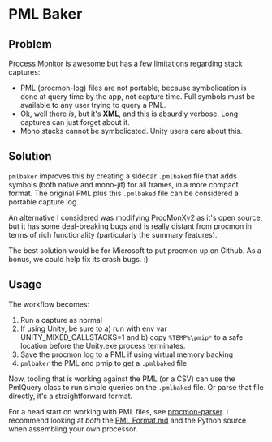 # PML Baker

## Problem

[Process Monitor](https://docs.microsoft.com/en-us/sysinternals/downloads/procmon) is awesome but has a few limitations regarding stack captures:

* PML (procmon-log) files are not portable, because symbolication is done at query time by the app, not capture time. Full symbols must be available to any user trying to query a PML.
* Ok, well there _is_, but it's **XML**, and this is absurdly verbose. Long captures can just forget about it.
* Mono stacks cannot be symbolicated. Unity users care about this.

## Solution

`pmlbaker` improves this by creating a sidecar `.pmlbaked` file that adds symbols (both native and mono-jit) for all frames, in a more compact format. The original PML plus this `.pmlbaked` file can be considered a portable capture log.

An alternative I considered was modifying [ProcMonXv2](https://github.com/zodiacon/ProcMonXv2) as it's open source, but it has some deal-breaking bugs and is really distant from procmon in terms of rich functionality (particularly the summary features).

The best solution would be for Microsoft to put procmon up on Github. As a bonus, we could help fix its crash bugs. :)

## Usage

The workflow becomes:

1. Run a capture as normal
2. If using Unity, be sure to a) run with env var UNITY_MIXED_CALLSTACKS=1 and b) copy `%TEMP%\pmip*` to a safe location before the Unity.exe process terminates.
3. Save the procmon log to a PML if using virtual memory backing
4. `pmlbaker` the PML and pmip to get a `.pmlbaked` file

Now, tooling that is working against the PML (or a CSV) can use the PmlQuery class to run simple queries on the `.pmlbaked` file. Or parse that file directly, it's a straightforward format.

For a head start on working with PML files, see [procmon-parser](https://github.com/eronnen/procmon-parser). I recommend looking at _both_ the [PML Format.md](https://github.com/eronnen/procmon-parser/blob/master/docs/PML%20Format.md) and the Python source when assembling your own processor.

